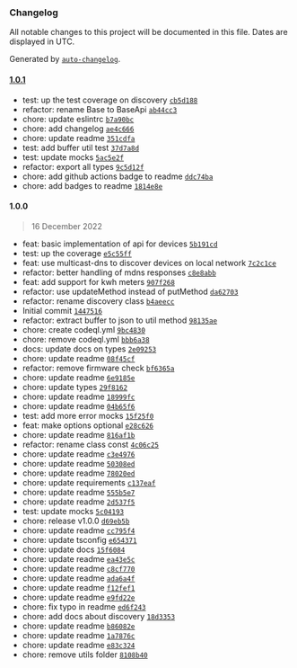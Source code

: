 ### Changelog

All notable changes to this project will be documented in this file. Dates are displayed in UTC.

Generated by [`auto-changelog`](https://github.com/CookPete/auto-changelog).

#### [1.0.1](https://github.com/jvandenaardweg/homewizard-energy-api/compare/1.0.0...1.0.1)

- test: up the test coverage on discovery [`cb5d188`](https://github.com/jvandenaardweg/homewizard-energy-api/commit/cb5d188a03481ca53406720cb79ecf1cd2e796f6)
- refactor: rename Base to BaseApi [`ab44cc3`](https://github.com/jvandenaardweg/homewizard-energy-api/commit/ab44cc3b7907e56abaea277bbb33500f678c4c0e)
- chore: update eslintrc [`b7a90bc`](https://github.com/jvandenaardweg/homewizard-energy-api/commit/b7a90bc7b7a61efd05a4532afa699d8710568004)
- chore: add changelog [`ae4c666`](https://github.com/jvandenaardweg/homewizard-energy-api/commit/ae4c666a42baa3462b98a27c73aa711c493e7868)
- chore: update readme [`351cdfa`](https://github.com/jvandenaardweg/homewizard-energy-api/commit/351cdfafda8f0e1d8192b710c4d0580f462fa4e6)
- test: add buffer util test [`37d7a8d`](https://github.com/jvandenaardweg/homewizard-energy-api/commit/37d7a8db56c2ff17c29913f82ba4a75fb480493d)
- test: update mocks [`5ac5e2f`](https://github.com/jvandenaardweg/homewizard-energy-api/commit/5ac5e2f4657f0bec33811235e146a469c27f63a2)
- refactor: export all types [`9c5d12f`](https://github.com/jvandenaardweg/homewizard-energy-api/commit/9c5d12f54fade829ef747bcc0991efeef0bb0404)
- chore: add github actions badge to readme [`ddc74ba`](https://github.com/jvandenaardweg/homewizard-energy-api/commit/ddc74ba65d303ac5524534e2a4dfa337cd498653)
- chore: add badges to readme [`1814e8e`](https://github.com/jvandenaardweg/homewizard-energy-api/commit/1814e8ef31e8689ade101c325f20682bd2c48ade)

#### 1.0.0

> 16 December 2022

- feat: basic implementation of api for devices [`5b191cd`](https://github.com/jvandenaardweg/homewizard-energy-api/commit/5b191cd31f598e2567c400b0e921aaedacb99863)
- test: up the coverage [`e5c55ff`](https://github.com/jvandenaardweg/homewizard-energy-api/commit/e5c55ff3fe130e61b9c07715419bd21dc4de5657)
- feat: use multicast-dns to discover devices on local network [`7c2c1ce`](https://github.com/jvandenaardweg/homewizard-energy-api/commit/7c2c1ceeb058471e88052eda9f15d7c3499eb42f)
- refactor: better handling of mdns responses [`c8e8abb`](https://github.com/jvandenaardweg/homewizard-energy-api/commit/c8e8abb422154c117242c721acf12491e929117b)
- feat: add support for kwh meters [`907f268`](https://github.com/jvandenaardweg/homewizard-energy-api/commit/907f26820c61ba9f391aef8479d157c4f62950f8)
- refactor: use updateMethod instead of putMethod [`da62703`](https://github.com/jvandenaardweg/homewizard-energy-api/commit/da6270333c1a7d9a5fa5cd434186b9a1c4c78383)
- refactor: rename discovery class [`b4aeecc`](https://github.com/jvandenaardweg/homewizard-energy-api/commit/b4aeecc73439ba28b68ec7810a55a70a0db74e42)
- Initial commit [`1447516`](https://github.com/jvandenaardweg/homewizard-energy-api/commit/144751635ce0d7e5b84747fd69f6037b6c6c4016)
- refactor: extract buffer to json to util method [`98135ae`](https://github.com/jvandenaardweg/homewizard-energy-api/commit/98135ae9c7be819c487e8f75bfa1892118f81b2e)
- chore: create codeql.yml [`9bc4830`](https://github.com/jvandenaardweg/homewizard-energy-api/commit/9bc4830cc7198faf75f3af443a0c6bdc7130aa9a)
- chore: remove codeql.yml [`bbb6a38`](https://github.com/jvandenaardweg/homewizard-energy-api/commit/bbb6a38e3baa70d2e774a45aa700fed397f7b1db)
- docs: update docs on types [`2e09253`](https://github.com/jvandenaardweg/homewizard-energy-api/commit/2e0925339cd75e08424ac0c84581f33e4afff742)
- chore: update readme [`08f45cf`](https://github.com/jvandenaardweg/homewizard-energy-api/commit/08f45cf48bfdb567bd9106982b81d2432ed0366b)
- refactor: remove firmware check [`bf6365a`](https://github.com/jvandenaardweg/homewizard-energy-api/commit/bf6365af15acde3114ad76bd8b1b6a8eb66357df)
- chore: update readme [`6e9185e`](https://github.com/jvandenaardweg/homewizard-energy-api/commit/6e9185e0fd6db4619b40f2b67d08820d2a1a6bdc)
- chore: update types [`29f8162`](https://github.com/jvandenaardweg/homewizard-energy-api/commit/29f81626da2053507475ca0c7d7a775815088de7)
- chore: update readme [`18999fc`](https://github.com/jvandenaardweg/homewizard-energy-api/commit/18999fcf1b4abe1d9a521e86a6500a80d473a8ac)
- chore: update readme [`04b65f6`](https://github.com/jvandenaardweg/homewizard-energy-api/commit/04b65f6a655a3be6de8e12d862c1a3dad028c9b3)
- test: add more error mocks [`15f25f0`](https://github.com/jvandenaardweg/homewizard-energy-api/commit/15f25f01e5d96192fe9ddd66870fc1d27cabb715)
- feat: make options optional [`e28c626`](https://github.com/jvandenaardweg/homewizard-energy-api/commit/e28c6264a5b65531d43720eaccad375bb85a9121)
- chore: update readme [`816af1b`](https://github.com/jvandenaardweg/homewizard-energy-api/commit/816af1b6c05c11979cb427d6038b0a9921920ed6)
- refactor: rename class const [`4c06c25`](https://github.com/jvandenaardweg/homewizard-energy-api/commit/4c06c25d24412edfcc6d8df5c517157fdf01fbbd)
- chore: update readme [`c3e4976`](https://github.com/jvandenaardweg/homewizard-energy-api/commit/c3e49764892441dd24087b388896bf4acac85a7e)
- chore: update readme [`50308ed`](https://github.com/jvandenaardweg/homewizard-energy-api/commit/50308ed3db9418bcb0305263befd23c44e61b71f)
- chore: update readme [`78020ed`](https://github.com/jvandenaardweg/homewizard-energy-api/commit/78020ed0531f1a43419b34db0ae5926a2e6967b1)
- chore: update requirements [`c137eaf`](https://github.com/jvandenaardweg/homewizard-energy-api/commit/c137eaf88cda621d6b45ad9d8471eb33a2a49d87)
- chore: update readme [`555b5e7`](https://github.com/jvandenaardweg/homewizard-energy-api/commit/555b5e74c8684f1b1309229afc1e6988fadece1e)
- chore: update readme [`2d537f5`](https://github.com/jvandenaardweg/homewizard-energy-api/commit/2d537f565be1fe312a60762f961cd7425bf2c2fe)
- test: update mocks [`5c04193`](https://github.com/jvandenaardweg/homewizard-energy-api/commit/5c04193094f2f58a166e3b5a5d325e063c4d5431)
- chore: release v1.0.0 [`d69eb5b`](https://github.com/jvandenaardweg/homewizard-energy-api/commit/d69eb5b4da05be0ca95bee94334d19d4d840d220)
- chore: update readme [`cc795f4`](https://github.com/jvandenaardweg/homewizard-energy-api/commit/cc795f4feb13eba7bf64e8d3b2a569cdc9779de5)
- chore: update tsconfig [`e654371`](https://github.com/jvandenaardweg/homewizard-energy-api/commit/e654371d2a0c9bcd33da7da65f9bef73881e3df6)
- chore: update docs [`15f6084`](https://github.com/jvandenaardweg/homewizard-energy-api/commit/15f6084fd10b4685cd2e782de4e81e0612cdaeda)
- chore: update readme [`ea43e5c`](https://github.com/jvandenaardweg/homewizard-energy-api/commit/ea43e5ceee8b2e17b9aff2e039c89523d48fd1cc)
- chore: update readme [`c8cf770`](https://github.com/jvandenaardweg/homewizard-energy-api/commit/c8cf7703b61d7974862fb1a121d8bd1b7d1d5fc8)
- chore: update readme [`ada6a4f`](https://github.com/jvandenaardweg/homewizard-energy-api/commit/ada6a4fcea402a0cd4ec0d99512f53d2b9ea6f9b)
- chore: update readme [`f12fef1`](https://github.com/jvandenaardweg/homewizard-energy-api/commit/f12fef1989f3032dc21a1c8b59e0844246d9c928)
- chore: update readme [`e9fd22e`](https://github.com/jvandenaardweg/homewizard-energy-api/commit/e9fd22e7fe0728596b0f46d1385e5e9c81c2df88)
- chore: fix typo in readme [`ed6f243`](https://github.com/jvandenaardweg/homewizard-energy-api/commit/ed6f2432ff58968f6e066d6d159e8f4110f67777)
- chore: add docs about discovery [`18d3353`](https://github.com/jvandenaardweg/homewizard-energy-api/commit/18d3353ef731d9cc911bd2b3ae84968136abdc1a)
- chore: update readme [`b86082e`](https://github.com/jvandenaardweg/homewizard-energy-api/commit/b86082eba278f2ee78b4af40aeaeddb26f08c585)
- chore: update readme [`1a7876c`](https://github.com/jvandenaardweg/homewizard-energy-api/commit/1a7876cca05381bb36f89d07c9608ffc45aaded4)
- chore: update readme [`e83c324`](https://github.com/jvandenaardweg/homewizard-energy-api/commit/e83c324daba4b476128c2d6ab35183082a911e90)
- chore: remove utils folder [`8108b40`](https://github.com/jvandenaardweg/homewizard-energy-api/commit/8108b404e8a797079d6a5e6634ba16da1d8ad9e7)

